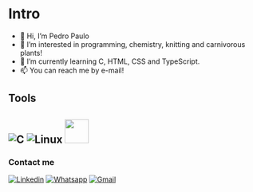 # Intro
- 👋 Hi, I’m Pedro Paulo
- 👀 I’m interested in programming, chemistry, knitting and carnivorous plants!
- 🌱 I’m currently learning C, HTML, CSS and TypeScript.
- 📫 You can reach me by e-mail!

## Tools

![C](https://github.com/abrahamcalf/programming-languages-logos/blob/master/src/c/c_48x48.png?raw=true)
![Linux](https://icons.iconarchive.com/icons/dakirby309/simply-styled/48/OS-Linux-icon.png)
<img src="https://camo.githubusercontent.com/dc9e7e657b4cd5ba7d819d1a9ce61434bd0ddbb94287d7476b186bd783b62279/68747470733a2f2f63646e2e6a7364656c6976722e6e65742f67682f64657669636f6e732f64657669636f6e2f69636f6e732f6769742f6769742d6f726967696e616c2e737667" width="48" height="48"></img>
----

### Contact me

[![Linkedin](https://img.shields.io/badge/LinkedIn-0077B5?style=for-the-badge&logo=linkedin&logoColor=white)](https://www.linkedin.com/in/pedro-paulo-do-nascimento-917637142/)
[![Whatsapp](https://img.shields.io/badge/WhatsApp-25D366?style=for-the-badge&logo=whatsapp&logoColor=white)](http://wa.me/5547992139710)
[![Gmail](https://img.shields.io/badge/Gmail-D14836?style=for-the-badge&logo=gmail&logoColor=white)](mailto:pe.pn03@gmail.com)
